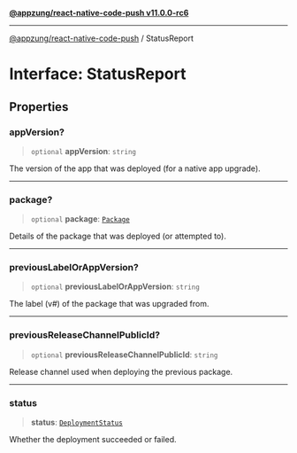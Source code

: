 [**@appzung/react-native-code-push v11.0.0-rc6**](../README.md)

---

[@appzung/react-native-code-push](../README.md) / StatusReport

# Interface: StatusReport

## Properties

### appVersion?

> `optional` **appVersion**: `string`

The version of the app that was deployed (for a native app upgrade).

---

### package?

> `optional` **package**: [`Package`](Package.md)

Details of the package that was deployed (or attempted to).

---

### previousLabelOrAppVersion?

> `optional` **previousLabelOrAppVersion**: `string`

The label (v#) of the package that was upgraded from.

---

### previousReleaseChannelPublicId?

> `optional` **previousReleaseChannelPublicId**: `string`

Release channel used when deploying the previous package.

---

### status

> **status**: [`DeploymentStatus`](../enumerations/DeploymentStatus.md)

Whether the deployment succeeded or failed.
